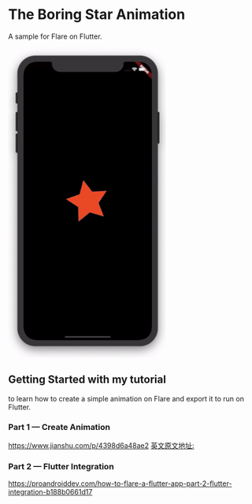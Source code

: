 # The Boring Star Animation

A sample for Flare on Flutter.

<img src="/screenshots/animate.gif" width="320">

## Getting Started with my tutorial
to learn how to create a simple animation on Flare and export it to run on Flutter.


### Part 1 — Create Animation
https://www.jianshu.com/p/4398d6a48ae2
[英文原文地址:](https://proandroiddev.com/how-to-flare-a-flutter-app-part-1-create-animation-3829fb2ed72a)

### Part 2 — Flutter Integration
https://proandroiddev.com/how-to-flare-a-flutter-app-part-2-flutter-integration-b188b0661d17
